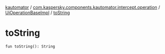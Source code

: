 [kautomator](../../index.md) / [com.kaspersky.components.kautomator.intercept.operation](../index.md) / [UiOperationBaseImpl](index.md) / [toString](./to-string.md)

# toString

`fun toString(): String`
